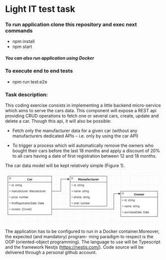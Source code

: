 # Light IT test task

### To run application clone this repository and exec next commands

* npm install
* npm start

##### You can also run application using Docker

### To execute end to end tests
* npm run test:e2e

### Task description:

This coding exercise consists in implementing a little backend micro-service which aims to serve the cars data.
This component will expose a REST api providing CRUD operations to fetch one or several cars, create, update and
delete a car. Though this api, it will also be possible:

* Fetch only the manufacturer data for a given car (without any manufacturers dedicated APIs – i.e. only by
using the car API)

* To trigger a process which will automatically remove the owners who bought their cars before the last 18
months and apply a discount of 20% to all cars having a date of first registration between 12 and 18 months.

The car data model will be kept relatively simple (Figure 1).

![Db relations](./assets/db-relations.png)

The application has to be configured to run in a Docker container.Moreover, the expected (and mandatory) program-
ming paradigm to respect is the OOP (oriented-object programming).
The language to use will be Typescript and the framework Nestjs (https://nestjs.com/).
Code source will be delivered through a personal github account.
